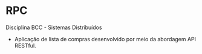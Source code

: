 # RPC
Disciplina BCC - Sistemas Distribuídos 
- Aplicação de lista de compras desenvolvido por meio da abordagem API RESTful. 
